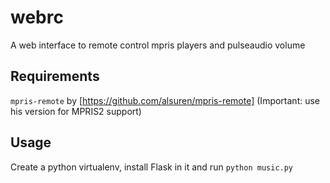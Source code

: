 webrc
=====

A web interface to remote control mpris players and pulseaudio volume

## Requirements

`mpris-remote` by [https://github.com/alsuren/mpris-remote] \(Important: use his version for MPRIS2 support\)

## Usage

Create a python virtualenv, install Flask in it and run `python music.py`
